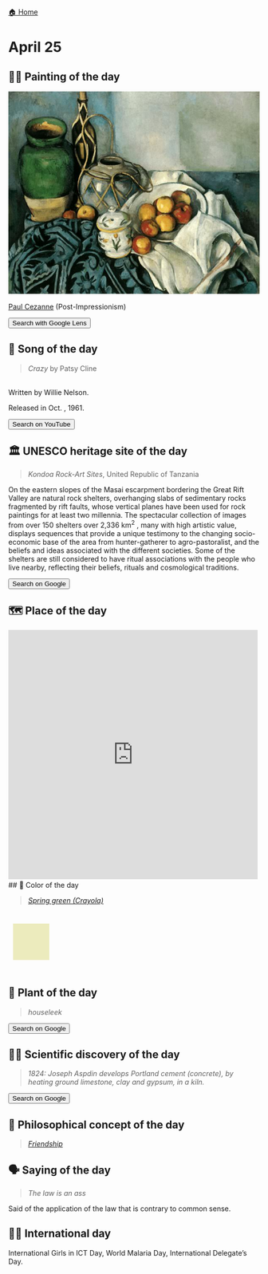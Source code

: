 
[🏠 Home](../../index.md)

# April 25

## 🧑‍🎨 Painting of the day

<img width="600" src="../img/Paul_Cezanne_1.jpg">

[Paul Cezanne](https://en.wikipedia.org/wiki/Paul_Cézanne) (Post-Impressionism)

<button class="btn btn-success"
onclick=" window.open('https://lens.google.com/uploadbyurl?url=https://iretes.github.io/one-a-day/data/img/Paul_Cezanne_1.jpg','_blank')">
Search with Google Lens
</button>

## 🎼 Song of the day

> *Crazy*
by Patsy Cline

<br />Written by Willie Nelson.

Released in Oct. , 1961.

<button class="btn btn-success"
onclick=" window.open('http://www.youtube.com/search?q=Crazy by Patsy Cline','_blank')">
Search on YouTube
</button>

## 🏛️ UNESCO heritage site of the day

> *Kondoa Rock-Art Sites*, United Republic of Tanzania

<p>On the eastern slopes of the Masai escarpment bordering the Great Rift Valley are natural rock shelters, overhanging slabs of sedimentary rocks fragmented by rift faults, whose vertical planes have been used for rock paintings for at least two millennia. The spectacular collection of images from over 150 shelters over 2,336 km<sup>2</sup> , many with high artistic value, displays sequences that provide a unique testimony to the changing socio-economic base of the area from hunter-gatherer to agro-pastoralist, and the beliefs and ideas associated with the different societies. Some of the shelters are still considered to have ritual associations with the people who live nearby, reflecting their beliefs, rituals and cosmological traditions.</p>

<button class="btn btn-success"
onclick=" window.open('http://www.google.com/search?q=Kondoa Rock-Art Sites','_blank')">
Search on Google
</button>

## 🗺️ Place of the day

<iframe
src="https://www.mapcrunch.com"
name="mapcrunch"
width="500"
height="500"
allowTransparency="true"
scrolling="no"
frameborder="0"
>
</iframe>
## 🎨 Color of the day

> *[Spring green (Crayola)](https://en.wikipedia.org/wiki/Spring_green_(color)#Spring_green_(traditional))*

<div style="color:#ECEBBD; font-size: 100px;">&#9632;</div>

## 🌿 Plant of the day

> *houseleek*

<button class="btn btn-success"
onclick=" window.open('http://www.google.com/search?q=houseleek','_blank')">
Search on Google
</button>

## 🧑‍🔬 Scientific discovery of the day

> *1824: Joseph Aspdin develops Portland cement (concrete), by heating ground limestone, clay and gypsum, in a kiln.*

<button class="btn btn-success"
onclick=" window.open('http://www.google.com/search?q=1824: Joseph Aspdin develops Portland cement (concrete), by heating ground limestone, clay and gypsum, in a kiln.','_blank')"> 
Search on Google
</button>

## 💭 Philosophical concept of the day

> *[Friendship](https://en.wikipedia.org/wiki/Friendship)*

## 🗣️ Saying of the day

> *The law is an ass*

Said of the application of the law that is contrary to common sense.

## 🏳️‍🌈 International day

International Girls in ICT Day, World Malaria Day, International Delegate’s Day.